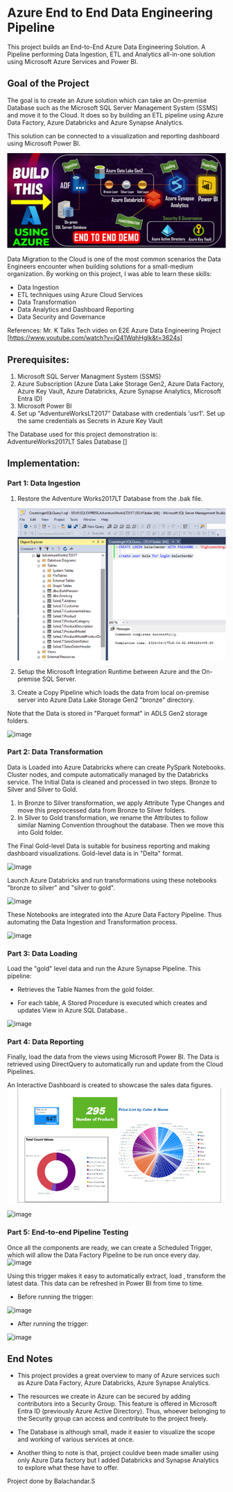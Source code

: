 # Azure End to End Data Engineering Pipeline

This project builds an End-to-End Azure Data Engineering Solution. A Pipeline performing Data Ingestion, ETL and Analytics all-in-one solution using Microsoft Azure Services and Power BI.

## Goal of the Project

The goal is to create an Azure solution which can take an On-premise Database such as the Microsoft SQL Server Management System (SSMS) and move it to the Cloud. It does so by building an ETL pipeline using Azure Data Factory, Azure Databricks and Azure Synapse Analytics.

This solution can be connected to a visualization and reporting dashboard using Microsoft Power BI.

![image](https://github.com/zBalachandar/AdventureWorks-Sales-Data-Analytics-Azure-Data-Engineering-End-to-End-Project/blob/main/pix/Arc%20img%202.png)


Data Migration to the Cloud is one of the most common scenarios the Data Engineers encounter when building solutions for a small-medium organization.
By working on this project, I was able to learn these skills:

* Data Ingestion
* ETL techniques using Azure Cloud Services
* Data Transformation
* Data Analytics and Dashboard Reporting
* Data Security and Governance


References: 
Mr. K Talks Tech video on E2E Azure Data Engineering Project 
[https://www.youtube.com/watch?v=iQ41WqhHglk&t=3624s]


## Prerequisites:

1) Microsoft SQL Server Managment System (SSMS)
2) Azure Subscription (Azure Data Lake Storage Gen2, Azure Data Factory, Azure Key Vault, Azure Databricks, Azure Synapse Analytics, Microsoft Entra ID)
3) Microsoft Power BI
4) Set up "AdventureWorksLT2017" Database with credentials 'usr1'. Set up the same credentials as Secrets in Azure Key Vault

The Database used for this project demonstration is:
AdventureWorks2017LT Sales Database
[]

## Implementation:

### Part 1: Data Ingestion

1. Restore the Adventure Works2017LT Database from the .bak file.
   
   ![image](https://github.com/zBalachandar/AdventureWorks-Sales-Data-Analytics-Azure-Data-Engineering-End-to-End-Project/blob/main/pix/SOURCE%202017LTv1.png)

2. Setup the Microsoft Integration Runtime between Azure and the On-premise SQL Server.
3. Create a Copy Pipeline which loads the data from local on-premise server into Azure Data Lake Storage Gen2 "bronze" directory.

Note that the Data is stored in "Parquet format" in ADLS Gen2 storage folders.

![image](https://github.com/Shashi42/Azure-End-to-End-Sales-Data-Analytics-Pipeline/assets/26250463/d2126d21-6f67-4fd1-bfa8-0902c5182ddc)

### Part 2: Data Transformation

Data is Loaded into Azure Databricks where can create PySpark Notebooks. Cluster nodes, and compute automatically managed by the Databricks service.
The Initial Data is cleaned and processed in two steps. Bronze to Silver and Silver to Gold. 

1. In Bronze to Silver transformation, we apply Attribute Type Changes and move this preprocessed data from Bronze to Silver folders.
2. In Silver to Gold transformation, we rename the Attributes to follow similar Naming Convention throughout the database. Then we move this into Gold folder.

The Final Gold-level Data is suitable for business reporting and making dashboard visualizations. Gold-level data is in "Delta" format.

![image](https://github.com/Shashi42/Azure-End-to-End-Sales-Data-Analytics-Pipeline/assets/26250463/cff35231-e9d0-4a82-b857-dfcc2845c7cb)


Launch Azure Databricks and run transformations using these notebooks "bronze to silver" and "silver to gold".

![image](https://github.com/Shashi42/Azure-End-to-End-Sales-Data-Analytics-Pipeline/assets/26250463/782503d8-453b-4bc4-8b24-5a2417bff378)

These Notebooks are integrated into the Azure Data Factory Pipeline. Thus automating the Data Ingestion and Transformation process.

![image](https://github.com/Shashi42/Azure-End-to-End-Sales-Data-Analytics-Pipeline/assets/26250463/32a352fe-7a0b-498b-91ee-f4284a19a24a)



### Part 3: Data Loading

Load the "gold" level data and run the Azure Synapse Pipeline.
This pipeline:

* Retrieves the Table Names from the gold folder.

* For each table, A Stored Procedure is executed which creates and updates View in Azure SQL Database..

![image](https://github.com/Shashi42/Azure-End-to-End-Sales-Data-Analytics-Pipeline/assets/26250463/7f935213-4dd9-471a-aa24-bc4b1c68f41b)


### Part 4: Data Reporting

Finally, load the data from the views using Microsoft Power BI. The Data is retrieved using DirectQuery to automatically run and update from the Cloud Pipelines.

An Interactive Dashboard is created to showcase the sales data figures.
![image](https://github.com/zBalachandar/AdventureWorks-Sales-Data-Analytics-Azure-Data-Engineering-End-to-End-Project/blob/main/PowerBI%20files/PowerBI%20Reporting%20output.png)

![image](https://github.com/Shashi42/Azure-End-to-End-Sales-Data-Analytics-Pipeline/assets/26250463/aabd6309-ef85-4ed9-af1a-171dbd7c2505)


### Part 5: End-to-end Pipeline Testing

Once all the components are ready, we can create a Scheduled Trigger, which will allow the Data Factory Pipeline to be run once every day.
![image](https://github.com/Shashi42/Azure-End-to-End-Sales-Data-Analytics-Pipeline/assets/26250463/d28f9c77-0027-4bb5-96f4-104109346f82)


Using this trigger makes it easy to automatically extract, load , transform the latest data. This data can be refreshed in Power BI from time to time.


* Before running the trigger:

![image](https://github.com/Shashi42/Azure-End-to-End-Sales-Data-Analytics-Pipeline/assets/26250463/51405c5f-331a-4bbd-83cf-439f91ca2525)

* After running the trigger:

![image](https://github.com/Shashi42/Azure-End-to-End-Sales-Data-Analytics-Pipeline/assets/26250463/578aca35-89b1-4a31-b1e0-27fb7fd923ed)



## End Notes

* This project provides a great overview to many of Azure services such as Azure Data Factory, Azure Databricks, Azure Synapse Analytics.

* The resources we create in Azure can be secured by adding contributors into a Security Group. This feature is offered in Microsoft Entra ID (previously Azure Active Directory).
Thus, whoever belonging to the Security group can access and contribute to the project freely.

* The Database is although small, made it easier to visualize the scope and working of various services at once.

* Another thing to note is that, project couldve been made smaller using only Azure Data factory but I added Databricks and Synapse Analytics to explore what these have to offer.

Project done by Balachandar.S

